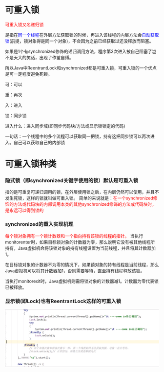 # 可重入锁

<font color = 'red'>可重入锁又名递归锁</font>

是指在<font color = 'blue'>同一个线程</font>在外层方法获取锁的时候，再进入该线程的内层方法会<font color = 'blue'>自动获取锁</font>(前提，锁对象得是同一个对象)，不会因为之前已经获取过还没释放而阻塞。

如果是1个有synchronized修饰的递归调用方法，程序第2次进入被自己阻塞了岂不是天大的笑话，出现了作茧自缚。

所以Java中ReentrantLock和synchronized都是可重入锁，可重入锁的一个优点是可一定程度避免死锁。

可：可以

重：再次

入：进入

锁：同步锁

进入什么：进入同步域(即同步代码块/方法或显示锁锁定的代码)

一句话：一个线程中的多个流程可以获取同一把锁，持有这把同步锁可以再次进入。自己可以获取自己的内部锁

# 可重入锁种类

### 隐式锁（即synchronized关键字使用的锁）默认是可重入锁

指的是可重复可递归调用的锁，在外层使用锁之后，在内层仍然可以使用，并且不发生死锁，这样的锁就叫做可重入锁。
简单的来说就是：<font color = 'red'>在一个synchronized修饰的方法或代码块的内部调用本类的其他synchronized修饰的方法或代码块时，是永远可以得到锁的</font>

### synchronized的重入实现机理

<font color = 'red'>每个锁对象拥有一个锁计数器和一个指向持有该锁的线程的指针。</font>
当执行monitorenter时，如果目标锁对象的计数器为零，那么说明它没有被其他线程所持有，Java虚拟机会将该锁对象的持有线程设置为当前线程，并且将其计数器加1。

在目标锁对象的计数器不为零的情况下，如果锁对象的持有线程是当前线程，那么Java虚拟机可以将其计数器加1，否则需要等待，直至持有线程释放该锁。

当执行monitorexit时，Java虚拟机则需将锁对象的计数器减1。计数器为零代表锁已被释放。

### 显示锁(即Lock)也有ReentrantLock这样的可重入锁

![](images/8.ReentrantLock.png)





